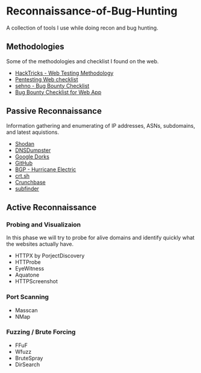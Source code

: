 # Reconnaissance-of-Bug-Hunting
A collection of tools I use while doing recon and bug hunting.

## Methodologies
Some of the methodologies and checklist I found on the web.

- [HackTricks - Web Testing Methodology](https://book.hacktricks.xyz/pentesting-web/web-vulnerabilities-methodology)
- [Pentesting Web checklist](https://pentestbook.six2dez.com/others/web-checklist)
- [sehno - Bug Bounty Checklist](https://github.com/sehno/Bug-bounty/blob/master/bugbounty_checklist.md)
- [Bug Bounty Checklist for Web App](https://workbook.securityboat.in/bug-bounty/bug-bounty-checklist/bug-bounty-checklist-for-web-app)

## Passive Reconnaissance
Information gathering and enumerating of IP addresses, ASNs, subdomains, and latest aquistions.
* [Shodan](shodan.io)
* [DNSDumpster](https://dnsdumpster.com)
* [Google Dorks](dorks.faisalahmed.me)
* [GitHub](github.com)
* [BGP - Hurricane Electric](https://bgp.he.net/)
* [crt.sh](crt.sh)
* [Crunchbase ](www.crunchbase.com)
* [subfinder](https://github.com/projectdiscovery/subfinder)


## Active Reconnaissance

### Probing and Visualizaion
In this phase we will try to probe for alive domains and identify quickly what the websites actually have.

* HTTPX by PorjectDiscovery
* HTTProbe
* EyeWitness
* Aquatone
* HTTPScreenshot

### Port Scanning

* Masscan
* NMap


### Fuzzing / Brute Forcing

* FFuF
* Wfuzz
* BruteSpray
* DirSearch
